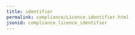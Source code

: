 ```yaml
---
title: identifier
permalink: compliance/Licence.identifier.html
jsonid: compliance_licence_identifier
---
```

